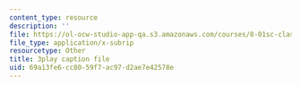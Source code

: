 ```yaml
---
content_type: resource
description: ''
file: https://ol-ocw-studio-app-qa.s3.amazonaws.com/courses/8-01sc-classical-mechanics-fall-2016/69a13fe6cc8059f7ac97d2ae7e42578e_qxNJGKrx3EY.vtt
file_type: application/x-subrip
resourcetype: Other
title: 3play caption file
uid: 69a13fe6-cc80-59f7-ac97-d2ae7e42578e
---
```

